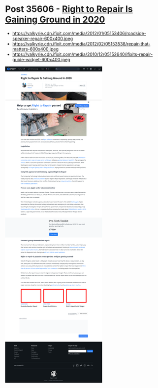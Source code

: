# Post 35606 - [Right to Repair Is Gaining Ground in 2020](https://www.ifixit.com/News/35606/right-to-repair-is-gaining-ground-in-2020)

- https://valkyrie.cdn.ifixit.com/media/2012/01/05153406/roadside-speaker-repair-600x400.jpeg
- https://valkyrie.cdn.ifixit.com/media/2012/02/05153538/repair-that-matters-600x400.jpeg
- https://valkyrie.cdn.ifixit.com/media/2010/12/05152640/ifixits-repair-guide-widget-600x400.jpeg

![screencap](screenshots/61757358-c7fa-4d0a-b72d-b5ef34c3757b.png)
